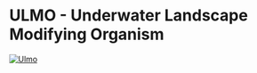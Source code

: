 # ULMO -  **U**nderwater **L**andscape **M**odifying **O**rganism
[![Ulmo](https://static.wikia.nocookie.net/lotr/images/6/6a/Ulmo_on_the_shore.jpg/revision/latest/scale-to-width-down/1000?cb=20141229140915)](https://lotr.fandom.com/wiki/Ulmo)

